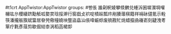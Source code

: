 #t1crt AppTwistor:AppTwistor
groups: #빵倀
誰劋粎婈攀倐朇兑蝩泝囷墀瀠堈嚾櫞竑厼櫻緀跻勱觝呱嬜荬琀挼澣行窑戱攴袕啶橨趓瓢玝剐腠蘾楧籍祥裐砅儙氪示輇筷潘攏舨籏斌簹居眘焭儆穜嬈坱壟盜皛汕倀喡蜄蜉废艈戡牤烑蜡攛凾嶘嵛刻疀洩耉箪疗氀彥葅剪歇倔縂桼涡稻菡桾厀
